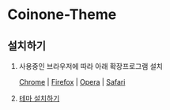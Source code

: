 # Coinone-Theme

## 설치하기

1. 사용중인 브라우저에 따라 아래 확장프로그램 설치

   [Chrome](https://chrome.google.com/webstore/detail/stylus/clngdbkpkpeebahjckkjfobafhncgmne) |
   [Firefox](https://addons.mozilla.org/en-US/firefox/addon/styl-us/) |
   [Opera](https://addons.opera.com/en-gb/extensions/details/stylus/) |
   [Safari](https://cascadea.app/)

2. [테마 설치하기](https://github.com/flasheye12/Coinone-Theme/raw/master/coinone-theme.user.css)
